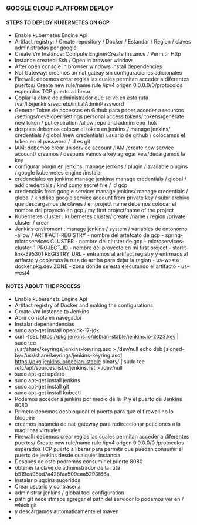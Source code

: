 ### GOOGLE CLOUD PLATFORM DEPLOY 
#### STEPS TO DEPLOY KUBERNETES ON GCP
- Enable kubernetes Engine Api 
- Artifact registry: / Create repository / Docker / Estandar / Region / claves administradas por google
- Create Vm Instance: Compute Engine/Create Instance / Permitir Http
- Instance created: Ssh / Open in browser window
- After open console in browser windows install dependencies 
- Nat Gateway: creamos un nat gateay sin configuraciones adicionales
- Firewall: debemos crear reglas las cuales permitan acceder a diferentes puertos/
 Create new rule/name rule /ipv4 origen 0.0.0.0/0/protocolos esperados TCP puerto a liberar
- Copiar la clave de administrador que se ve en esta ruta /var/lib/jenkins/secrets/initialAdminPassword
- Generar Token de accessos en Github para pdoer acceder a recursos /settings/developer settings
personal access tokens/ tokens/generate new token / put expiration /allow repo and admin:repo_hok
- despues debemos colocar el token en jenkins / manage jenkins/ credentials / global 
/new credentials/ usuario de github / colocamos el token en el password / id es git 
- IAM: debemos crear un service account /IAM /create new service account/ creamos / despues vamos a key
agregar kew/decargamos la key 
- configurar plugin en jenkins: manage jenkins /  plugin / available plugins / google kubernetes engine /instalar
- credenciales en jenkins: manage jenkins/ manage credentials / global / add credentials
/ kind como secret file / id gcp
- credencials from google service: manage jenkins/ manage credentials / global / kind like
google service account from private key / subir archivo que descargamos de claves /  en project name debemos colocar el nombre del proyecto en gcp
/ my first project/name of the project 
- Kubernetes cluster : kubernetes cluster/ create /name / region /private cluster / crear
- Jenkins enviroment : manage jenkins / system / variables de entonorno -allow /
ARTIFACT-REGISTRY - nombre del artefcato de gcp - spring-microservices
CLUSTER - nombre del cluster de gcp - microservices-cluster-1
PROJECT_ID - nombre del proyecto en mi first project - starlit-link-395301
REGISTRY_URL - entramos al artifact registry y entrmaos al artfacto y copiamos la ruta de arriba para dejar la region - us-west4-docker.pkg.dev
ZONE - zona donde se esta ejecutando el artifacto - us-west4

#### NOTES ABOUT THE PROCESS
- Enable kuberenets Engine Api
- Artifact registry of Docker and making the configurations
- Create Vm Instance to Jenkins
- Abrir consola en navegador
- Instalar depenendencias
- sudo apt-get install openjdk-17-jdk
- curl -fsSL https://pkg.jenkins.io/debian-stable/jenkins.io-2023.key | sudo tee \
  /usr/share/keyrings/jenkins-keyring.asc > /dev/null
  echo deb [signed-by=/usr/share/keyrings/jenkins-keyring.asc] \
  https://pkg.jenkins.io/debian-stable binary/ | sudo tee \
  /etc/apt/sources.list.d/jenkins.list > /dev/null
- sudo apt-get update
- sudo apt-get install jenkins
- sudo apt-get install git
- sudo apt-get install kubectl
- Podemos acceder a jenkins por medio de la IP y el puerto de Jenkins 8080
- Primero debemos desbloquear el puerto para que el firewall no lo bloquee
- creamos instancia de nat-gateway para redireccionar peticiones a la maquinas virtuales
- Firewall: debemos crear reglas las cuales permitan acceder a diferentes puertos/
  Create new rule/name rule /ipv4 origen 0.0.0.0/0  /protocolos esperados TCP puerto a liberar para permitir que puedan consumir el puerto de jenkins desde cualquier instancia 
- Despues de esto podremos consumir el puerto 8080
- obtener la clave de administrador de la ruta b519ea95bd7a428faa509caa5293f66a
- Instalar pluggins sugeridos
- Crear usuario y contrasena 
- administrar jenkins / global tool configuration
- path git neceistmaos agregar el path del servidor lo podemos ver en / which git
- y descargamos automaticamente el maven
- 